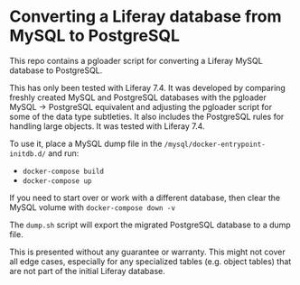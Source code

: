 # Converting a Liferay database from MySQL to PostgreSQL

This repo contains a pgloader script for converting a Liferay MySQL database to PostgreSQL.

This has only been tested with Liferay 7.4. It was developed by comparing freshly created MySQL and PostgreSQL databases with the pgloader MySQL -> PostgreSQL equivalent and adjusting the pgloader script for some of the data type subtleties. It also includes the PostgreSQL rules for handling large objects. It was tested with Liferay 7.4.

To use it, place a MySQL dump file in the `/mysql/docker-entrypoint-initdb.d/` and run:

- `docker-compose build`
- `docker-compose up`

If you need to start over or work with a different database, then clear the MySQL volume with `docker-compose down -v`

The `dump.sh` script will export the migrated PostgreSQL database to a dump file.

This is presented without any guarantee or warranty. This might not cover all edge cases, especially for
any specialized tables (e.g. object tables) that are not part of the initial Liferay database.